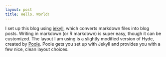 ```yaml
---
layout: post
title: Hello, World!
---
```


I set up this blog using [jekyll](http://jekyllrb.com/), which converts markdown files into blog posts. Writing in markdown (or R markdown) is super easy, though it can be customized. The layout I am using is a slightly modified version of Hyde, created by [Poole](http://getpoole.com/). Poole gets you set up with Jekyll and provides you with a few nice, clean layout choices. 

